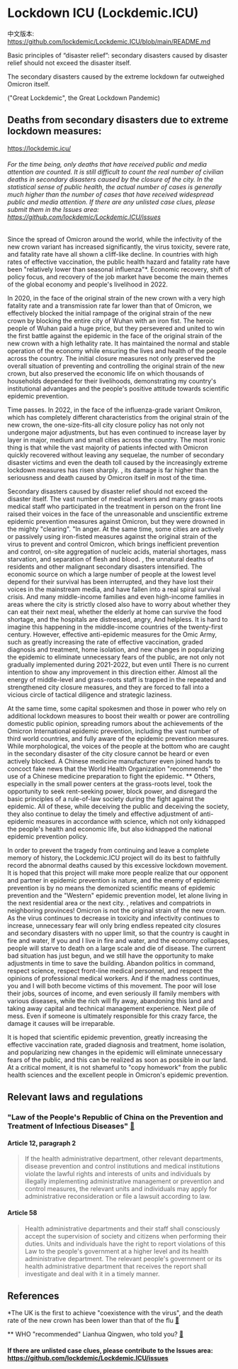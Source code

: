 # Lockdown ICU (Lockdemic.ICU)
中文版本: https://github.com/lockdemic/Lockdemic.ICU/blob/main/README.md

Basic principles of “disaster relief”: secondary disasters caused by disaster relief should not exceed the disaster itself.

The secondary disasters caused by the extreme lockdown far outweighed Omicron itself.

("Great Lockdemic", the Great Lockdown Pandemic)

## Deaths from secondary disasters due to extreme lockdown measures:
https://lockdemic.icu/
###### For the time being, only deaths that have received public and media attention are counted. It is still difficult to count the real number of civilian deaths in secondary disasters caused by the closure of the city. In the statistical sense of public health, the actual number of cases is generally much higher than the number of cases that have received widespread public and media attention. If there are any unlisted case clues, please submit them in the Issues area: https://github.com/lockdemic/Lockdemic.ICU/issues

Since the spread of Omicron around the world, while the infectivity of the new crown variant has increased significantly, the virus toxicity, severe rate, and fatality rate have all shown a cliff-like decline. In countries with high rates of effective vaccination, the public health hazard and fatality rate have been "relatively lower than seasonal influenza"*. Economic recovery, shift of policy focus, and recovery of the job market have become the main themes of the global economy and people's livelihood in 2022.

In 2020, in the face of the original strain of the new crown with a very high fatality rate and a transmission rate far lower than that of Omicron, we effectively blocked the initial rampage of the original strain of the new crown by blocking the entire city of Wuhan with an iron fist. The heroic people of Wuhan paid a huge price, but they persevered and united to win the first battle against the epidemic in the face of the original strain of the new crown with a high lethality rate. It has maintained the normal and stable operation of the economy while ensuring the lives and health of the people across the country. The initial closure measures not only preserved the overall situation of preventing and controlling the original strain of the new crown, but also preserved the economic life on which thousands of households depended for their livelihoods, demonstrating my country's institutional advantages and the people's positive attitude towards scientific epidemic prevention.

Time passes. In 2022, in the face of the influenza-grade variant Omikron, which has completely different characteristics from the original strain of the new crown, the one-size-fits-all city closure policy has not only not undergone major adjustments, but has even continued to increase layer by layer in major, medium and small cities across the country. The most ironic thing is that while the vast majority of patients infected with Omicron quickly recovered without leaving any sequelae, the number of secondary disaster victims and even the death toll caused by the increasingly extreme lockdown measures has risen sharply. , its damage is far higher than the seriousness and death caused by Omicron itself in most of the time.

Secondary disasters caused by disaster relief should not exceed the disaster itself. The vast number of medical workers and many grass-roots medical staff who participated in the treatment in person on the front line raised their voices in the face of the unreasonable and unscientific extreme epidemic prevention measures against Omicron, but they were drowned in the mighty "clearing". "In anger. At the same time, some cities are actively or passively using iron-fisted measures against the original strain of the virus to prevent and control Omicron, which brings inefficient prevention and control, on-site aggregation of nucleic acids, material shortages, mass starvation, and separation of flesh and blood. , the unnatural deaths of residents and other malignant secondary disasters intensified. The economic source on which a large number of people at the lowest level depend for their survival has been interrupted, and they have lost their voices in the mainstream media, and have fallen into a real spiral survival crisis. And many middle-income families and even high-income families in areas where the city is strictly closed also have to worry about whether they can eat their next meal, whether the elderly at home can survive the food shortage, and the hospitals are distressed, angry, And helpless. It is hard to imagine this happening in the middle-income countries of the twenty-first century. However, effective anti-epidemic measures for the Omic Army, such as greatly increasing the rate of effective vaccination, graded diagnosis and treatment, home isolation, and new changes in popularizing the epidemic to eliminate unnecessary fears of the public, are not only not gradually implemented during 2021-2022, but even until There is no current intention to show any improvement in this direction either. Almost all the energy of middle-level and grass-roots staff is trapped in the repeated and strengthened city closure measures, and they are forced to fall into a vicious circle of tactical diligence and strategic laziness.

At the same time, some capital spokesmen and those in power who rely on additional lockdown measures to boost their wealth or power are controlling domestic public opinion, spreading rumors about the achievements of the Omicron International epidemic prevention, including the vast number of third world countries, and fully aware of the epidemic prevention measures. While morphological, the voices of the people at the bottom who are caught in the secondary disaster of the city closure cannot be heard or even actively blocked. A Chinese medicine manufacturer even joined hands to concoct fake news that the World Health Organization "recommends" the use of a Chinese medicine preparation to fight the epidemic. ** Others, especially in the small power centers at the grass-roots level, took the opportunity to seek rent-seeking power, block power, and disregard the basic principles of a rule-of-law society during the fight against the epidemic. All of these, while deceiving the public and deceiving the society, they also continue to delay the timely and effective adjustment of anti-epidemic measures in accordance with science, which not only kidnapped the people's health and economic life, but also kidnapped the national epidemic prevention policy.

In order to prevent the tragedy from continuing and leave a complete memory of history, the Lockdemic.ICU project will do its best to faithfully record the abnormal deaths caused by this excessive lockdown movement. It is hoped that this project will make more people realize that our opponent and partner in epidemic prevention is nature, and the enemy of epidemic prevention is by no means the demonized scientific means of epidemic prevention and the "Western" epidemic prevention model, let alone living in the next residential area or the next city. , relatives and compatriots in neighboring provinces! Omicron is not the original strain of the new crown. As the virus continues to decrease in toxicity and infectivity continues to increase, unnecessary fear will only bring endless repeated city closures and secondary disasters with no upper limit, so that the country is caught in fire and water, If you and I live in fire and water, and the economy collapses, people will starve to death on a large scale and die of disease. The current bad situation has just begun, and we still have the opportunity to make adjustments in time to save the building. Abandon politics in command, respect science, respect front-line medical personnel, and respect the opinions of professional medical workers. And if the madness continues, you and I will both become victims of this movement. The poor will lose their jobs, sources of income, and even seriously ill family members with various diseases, while the rich will fly away, abandoning this land and taking away capital and technical management experience. Next pile of mess. Even if someone is ultimately responsible for this crazy farce, the damage it causes will be irreparable.

It is hoped that scientific epidemic prevention, greatly increasing the effective vaccination rate, graded diagnosis and treatment, home isolation, and popularizing new changes in the epidemic will eliminate unnecessary fears of the public, and this can be realized as soon as possible in our land. At a critical moment, it is not shameful to "copy homework" from the public health sciences and the excellent people in Omicron's epidemic prevention.

## Relevant laws and regulations
### "Law of the People's Republic of China on the Prevention and Treatment of Infectious Diseases" [🔗](https://www.mee.gov.cn/ywgz/fgbz/fl/202002/t20200201_761166.shtml)
#### Article 12, paragraph 2
> If the health administrative department, other relevant departments, disease prevention and control institutions and medical institutions violate the lawful rights and interests of units and individuals by illegally implementing administrative management or prevention and control measures, the relevant units and individuals may apply for administrative reconsideration or file a lawsuit according to law.
#### Article 58
> Health administrative departments and their staff shall consciously accept the supervision of society and citizens when performing their duties. Units and individuals have the right to report violations of this Law to the people's government at a higher level and its health administrative department. The relevant people's government or its health administrative department that receives the report shall investigate and deal with it in a timely manner.

## References
*The UK is the first to achieve "coexistence with the virus", and the death rate of the new crown has been lower than that of the flu [🔗](https://news.bioon.com/article/6796646.html)

** WHO "recommended" Lianhua Qingwen, who told you? [🔗](https://www.bilibili.com/video/BV1K34y1v7Bj)

#### If there are unlisted case clues, please contribute to the Issues area: https://github.com/lockdemic/Lockdemic.ICU/issues

